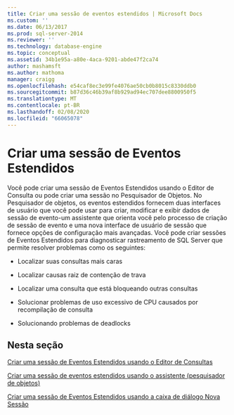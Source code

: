 ```yaml
---
title: Criar uma sessão de eventos estendidos | Microsoft Docs
ms.custom: ''
ms.date: 06/13/2017
ms.prod: sql-server-2014
ms.reviewer: ''
ms.technology: database-engine
ms.topic: conceptual
ms.assetid: 34b1e95a-a80e-4aca-9201-abde47f2ca74
author: mashamsft
ms.author: mathoma
manager: craigg
ms.openlocfilehash: e54caf8ec3e99fe4076ae50cb0b8015c8330ddb0
ms.sourcegitcommit: b87d36c46b39af8b929ad94ec707dee8800950f5
ms.translationtype: MT
ms.contentlocale: pt-BR
ms.lasthandoff: 02/08/2020
ms.locfileid: "66065078"
---
```

# <a name="create-an-extended-events-session"></a>Criar uma sessão de Eventos Estendidos
  Você pode criar uma sessão de Eventos Estendidos usando o Editor de Consulta ou pode criar uma sessão no Pesquisador de Objetos. No Pesquisador de objetos, os eventos estendidos fornecem duas interfaces de usuário que você pode usar para criar, modificar e exibir dados de sessão de evento-um assistente que orienta você pelo processo de criação de sessão de evento e uma nova interface de usuário de sessão que fornece opções de configuração mais avançadas. Você pode criar sessões de Eventos Estendidos para diagnosticar rastreamento de SQL Server que permite resolver problemas como os seguintes:  
  
-   Localizar suas consultas mais caras  
  
-   Localizar causas raiz de contenção de trava  
  
-   Localizar uma consulta que está bloqueando outras consultas  
  
-   Solucionar problemas de uso excessivo de CPU causados por recompilação de consulta  
  
-   Solucionando problemas de deadlocks  
  
## <a name="in-this-section"></a>Nesta seção  
 [Criar uma sessão de Eventos Estendidos usando o Editor de Consultas](../../2014/database-engine/create-an-extended-events-session-using-query-editor.md)  
  
 [Criar uma sessão de eventos estendidos usando o assistente &#40;pesquisador de objetos&#41;](../ssms/object/object-explorer.md)  
  
 [Criar uma sessão de Eventos Estendidos usando a caixa de diálogo Nova Sessão](../../2014/database-engine/create-an-extended-events-session-using-the-new-session-dialog.md)  
  
  

